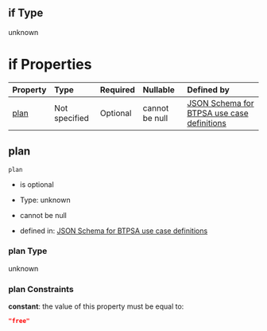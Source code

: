 ## if Type

unknown

# if Properties

| Property      | Type          | Required | Nullable       | Defined by                                                                                                                                                                                                                                    |
| :------------ | :------------ | :------- | :------------- | :-------------------------------------------------------------------------------------------------------------------------------------------------------------------------------------------------------------------------------------------- |
| [plan](#plan) | Not specified | Optional | cannot be null | [JSON Schema for BTPSA use case definitions](btpsa-usecase-properties-services-items-allof-1-then-allof-105-then-allof-0-if-properties-plan.md "undefined#/properties/services/items/allOf/1/then/allOf/105/then/allOf/0/if/properties/plan") |

## plan



`plan`

*   is optional

*   Type: unknown

*   cannot be null

*   defined in: [JSON Schema for BTPSA use case definitions](btpsa-usecase-properties-services-items-allof-1-then-allof-105-then-allof-0-if-properties-plan.md "undefined#/properties/services/items/allOf/1/then/allOf/105/then/allOf/0/if/properties/plan")

### plan Type

unknown

### plan Constraints

**constant**: the value of this property must be equal to:

```json
"free"
```
